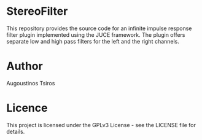 # StereoFilter

This repository provides the source code for an infinite impulse response filter plugin implemented using the JUCE framework. The plugin offers separate low and high pass filters for the left and the right channels.

# Author
Augoustinos Tsiros

# Licence
This project is licensed under the GPLv3 License - see the LICENSE file for details.
